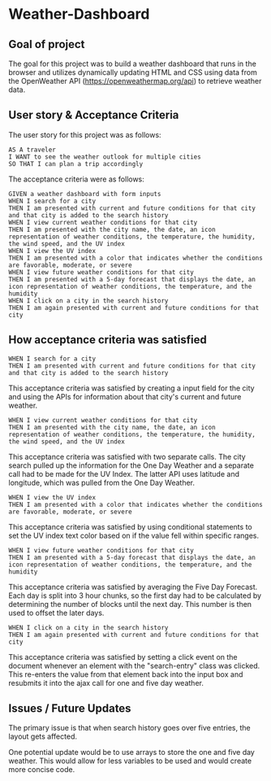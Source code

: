 # Weather-Dashboard

## Goal of project

The goal for this project was to build a weather dashboard that runs in the browser and utilizes dynamically updating HTML and CSS using data from the OpenWeather API (https://openweathermap.org/api) to retrieve weather data.

## User story & Acceptance Criteria

The user story for this project was as follows: 

```
AS A traveler
I WANT to see the weather outlook for multiple cities
SO THAT I can plan a trip accordingly
```

The acceptance criteria were as follows: 

```
GIVEN a weather dashboard with form inputs
WHEN I search for a city
THEN I am presented with current and future conditions for that city and that city is added to the search history
WHEN I view current weather conditions for that city
THEN I am presented with the city name, the date, an icon representation of weather conditions, the temperature, the humidity, the wind speed, and the UV index
WHEN I view the UV index
THEN I am presented with a color that indicates whether the conditions are favorable, moderate, or severe
WHEN I view future weather conditions for that city
THEN I am presented with a 5-day forecast that displays the date, an icon representation of weather conditions, the temperature, and the humidity
WHEN I click on a city in the search history
THEN I am again presented with current and future conditions for that city
```

## How acceptance criteria was satisfied

```
WHEN I search for a city
THEN I am presented with current and future conditions for that city and that city is added to the search history
```

This acceptance criteria was satisfied by creating a input field for the city and using the APIs for information about that city's current and future weather.

```
WHEN I view current weather conditions for that city
THEN I am presented with the city name, the date, an icon representation of weather conditions, the temperature, the humidity, the wind speed, and the UV index
```

This acceptance criteria was satisfied with two separate calls. The city search pulled up the information for the One Day Weather and a separate call had to be made for the UV Index. The latter API uses latitude and longitude, which was pulled from the One Day Weather.

```
WHEN I view the UV index
THEN I am presented with a color that indicates whether the conditions are favorable, moderate, or severe
```

This acceptance criteria was satisfied by using conditional statements to set the UV index text color based on if the value fell within specific ranges.

```
WHEN I view future weather conditions for that city
THEN I am presented with a 5-day forecast that displays the date, an icon representation of weather conditions, the temperature, and the humidity
```

This acceptance criteria was satisfied by averaging the Five Day Forecast. Each day is split into 3 hour chunks, so the first day had to be calculated by determining the number of blocks until the next day. This number is then used to offset the later days.

```
WHEN I click on a city in the search history
THEN I am again presented with current and future conditions for that city
```

This acceptance criteria was satisfied by setting a click event on the document whenever an element with the "search-entry" class was clicked. This re-enters the value from that element back into the input box and resubmits it into the ajax call for one and five day weather.

## Issues / Future Updates

The primary issue is that when search history goes over five entries, the layout gets affected. 

One potential update would be to use arrays to store the one and five day weather. This would allow for less variables to be used and would create more concise code.